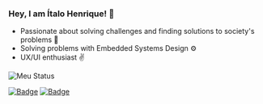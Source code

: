<!--
**italoh623/italoh623** is a ✨ _special_ ✨ repository because its `README.md` (this file) appears on your GitHub profile.
-->

### Hey, I am Ítalo Henrique! 🤟

- Passionate about solving challenges and finding solutions to society's problems 🤝
- Solving problems with Embedded Systems Design ⚙️
- UX/UI enthusiast ✌️

![Meu Status](https://github-readme-stats.vercel.app/api?username=samuelbrasileiro&show_icons=true)

[![Badge](https://img.shields.io/badge/-@italo--leca-%231C1C1C?style=flat-square&logo=LinkedIn)](https://www.linkedin.com/in/italo-leca/) [![Badge](https://img.shields.io/badge/-italohenrique014@gmail.com-%231C1C1C?style=flat-square&logo=Gmail)](mailto:italohenrique014@gmail.com)
